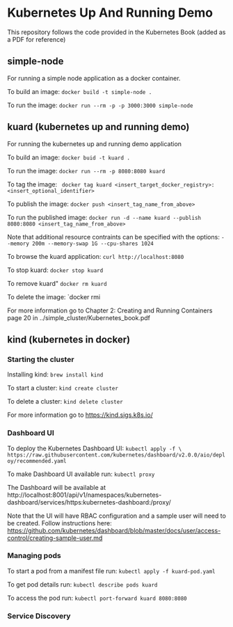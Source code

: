 # Kubernetes Up And Running Demo

This repository follows the code provided in the Kubernetes Book (added as a PDF for reference)

## simple-node

For running a simple node application as a docker container.

To build an image:
`docker build -t simple-node .`

To run the image:
`docker run --rm -p -p 3000:3000 simple-node`

## kuard (kubernetes up and running demo)

For running the kubernetes up and running demo application

To build an image:
`docker buid -t kuard .`

To run the image:
`docker run --rm -p 8080:8080 kuard`

To tag the image:
` docker tag kuard <insert_target_docker_registry>:<insert_optional_identifier>`

To publish the image:
`docker push <insert_tag_name_from_above>`

To run the published image:
`docker run -d --name kuard --publish 8080:8080 <insert_tag_name_from_above>`

Note that additional resource contraints can be specified with the options:
`--memory 200m --memory-swap 1G --cpu-shares 1024`

To browse the kuard application:
`curl http://localhost:8080`

To stop kuard:
`docker stop kuard`

To remove kuard"
`docker rm kuard`

To delete the image:
`docker rmi <tag-name>

For more information go to Chapter 2: Creating and Running Containers page 20
in ../simple_cluster/Kubernetes_book.pdf

## kind (kubernetes in docker)

### Starting the cluster

Installing kind:
`brew install kind`

To start a cluster:
`kind create cluster`

To delete a cluster:
`kind delete cluster`

For more information go to https://kind.sigs.k8s.io/

### Dashboard UI

To deploy the Kubernetes Dashboard UI:
`kubectl apply -f \
https://raw.githubusercontent.com/kubernetes/dashboard/v2.0.0/aio/deploy/recommended.yaml`

To make Dashboard UI available run:
`kubectl proxy`

The Dashboard will be available at
http://localhost:8001/api/v1/namespaces/kubernetes-dashboard/services/https:kubernetes-dashboard:/proxy/

Note that the UI will have RBAC configuration and a sample user will need to be created.
Follow instructions here:
https://github.com/kubernetes/dashboard/blob/master/docs/user/access-control/creating-sample-user.md

### Managing pods

To start a pod from a manifest file run:
`kubectl apply -f kuard-pod.yaml`

To get pod details run:
`kubectl describe pods kuard`

To access the pod run:
`kubectl port-forward kuard 8080:8080`

### Service Discovery
